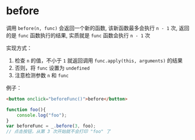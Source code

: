 # before

调用 `before(n, func)` 会返回一个新的函数, 该新函数最多会执行 `n - 1` 次, 返回的是 `func` 函数执行的结果, 实质就是 `func` 函数会执行 `n - 1` 次

实现方式：

1. 检查 `n` 的值，不小于 `1` 就返回调用 `func.apply(this, arguments)` 的结果
2. 否则，将 `func` 设置为 `undefined`
3. 注意检测参数 `n` 和 `func`

例子：

```html
<button onclick="beforeFunc()">before</button>
```

```js
function foo(){
    console.log("foo");
}
var beforeFunc = _.before(3, foo);
// 点击按钮，从第 3 次开始就不会打印 "foo" 了
```